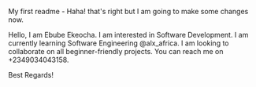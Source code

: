 My first readme - Haha! that's right but I am going to make some changes now.

Hello, I am Ebube Ekeocha.
I am interested in Software Development.
I am currently learning Software Engineering @alx_africa.
I am looking to collaborate on all beginner-friendly projects.
You can reach me on +2349034043158.

Best Regards!
